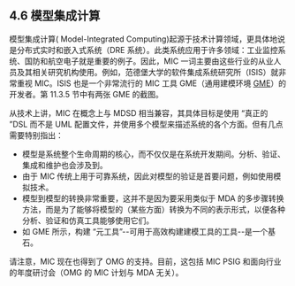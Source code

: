 ## 4.6 模型集成计算
模型集成计算(
Model-Integrated Computing)起源于技术计算领域，更具体地说是分布式实时和嵌入式系统（DRE 系统）。此类系统应用于许多领域：工业监控系统、国防和航空电子就是重要的例子。因此，MIC 一词主要由这些行业的从业人员及其相关研究机构使用。例如，范德堡大学的软件集成系统研究所（ISIS）就非常重视 MIC。ISIS 也是一个非常流行的 MIC 工具 GME（通用建模环境 [GME](../ref.md#gme)）的开发者。第 11.3.5 节中有两张 GME 的截图。

从技术上讲，MIC 在概念上与 MDSD 相当兼容，其具体目标是使用 “真正的 ”DSL 而不是 UML 配置文件，并使用多个模型来描述系统的各个方面。但有几点需要特别指出：

- 模型是系统整个生命周期的核心，而不仅仅是在系统开发期间。分析、验证、集成和维护也会涉及到。
- 由于 MIC 传统上用于可靠系统，因此对模型的验证是首要问题，例如使用模拟技术。
- 模型到模型的转换非常重要，这并不是因为要采用类似于 MDA 的多步骤转换方法，而是为了能够将模型的（某些方面）转换为不同的表示形式，以便各种分析、验证和仿真工具能够使用它们。
- 如 GME 所示，构建 “元工具”--可用于高效构建建模工具的工具--是一个基石。

请注意，MIC 现在也得到了 OMG 的支持。目前，这包括 MIC PSIG 和面向行业的年度研讨会（OMG 的 MIC 计划与 MDA 无关）。
